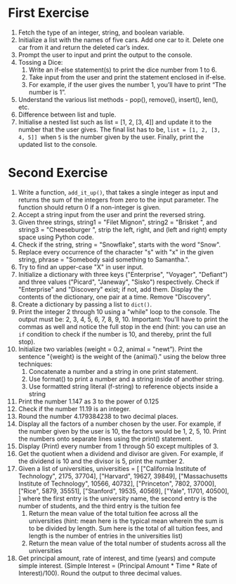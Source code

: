 # First Exercise
1. Fetch the type of an integer, string, and boolean variable.
2. Initialize a list with the names of five cars. Add one car to it. Delete one car from it and return the deleted car’s index.
3. Prompt the user to input and print the output to the console.
4. Tossing a Dice:
    1. Write an if-else statement(s) to print the dice number from 1 to 6.
    2. Take input from the user and print the statement enclosed in if-else. 
    3. For example, if the user gives the number 1, you’ll have to print “The number is 1”.
5. Understand the various list methods - pop(), remove(), insert(), len(), etc.
6. Difference between list and tuple.
7. Initialise a nested list such as list = [1, 2, [3, 4]] and update it to the number that the user gives. The final list has to be, `list = [1, 2, [3, 4, 5]] `when `5` is the number given by the user. Finally, print the updated list to the console.

# Second Exercise
1. Write a function, `add_it_up()`, that takes a single integer as input and returns the sum of the integers from zero to the input parameter. The function should return 0 if a non-integer is given.
2. Accept a string input from the user and print the reversed string.
3. Given three strings, string1 = "Filet Mignon", string2 = "Brisket ", and string3 = "Cheeseburger ", strip the left, right, and (left and right) empty space using Python code.
4. Check if the string, string = "Snowflake", starts with the word "Snow".
5. Replace every occurrence of the character "s" with "x" in the given string, phrase = "Somebody said something to Samantha.".
6. Try to find an upper-case "X" in user input.
7. Initialize a dictionary with three keys ("Enterprise", "Voyager", "Defiant") and three values ("Picard", "Janeway", "Sisko") respectively. Check if "Enterprise" and "Discovery" exist; if not, add them. Display the contents of the dictionary, one pair at a time. Remove "Discovery". 
8. Create a dictionary by passing a list to `dict()`.
9. Print the integer 2 through 10 using a "while" loop to the console. The output must be: 2, 3, 4, 5, 6, 7, 8, 9, 10. Important: You'll have to print the commas as well and notice the full stop in the end (hint: you can use an `if` condition to check if the number is 10, and thereby, print the full stop).
10. Initialize two variables (weight = 0.2, animal = "newt”). Print the sentence "{weight} is the weight of the {animal}." using the below three techniques:
    1. Concatenate a number and a string in one print statement. 
    2. Use format() to print a number and a string inside of another string.
    3. Use formatted string literal (f-string) to reference objects inside a string
11. Print the number 1.147 as 3 to the power of 0.125
12. Check if the number 11.19 is an integer.
13. Round the number 4.179384238 to two decimal places.
14. Display all the factors of a number chosen by the user. For example, if the number given by the user is 10, the factors would be 1, 2, 5, 10. Print the numbers onto separate lines using the print() statement.
15. Display (Print) every number from 1 through 50 except multiples of 3.
16. Get the quotient when a dividend and divisor are given. For example, if the dividend is 10 and the divisor is 5, print the number 2.
17. Given a list of universities,
universities = [
    ["California Institute of Technology", 2175, 37704],
    ["Harvard", 19627, 39849],
    ["Massachusetts Institute of Technology", 10566, 40732],
    ["Princeton", 7802, 37000],
    ["Rice", 5879, 35551],
    ["Stanford", 19535, 40569],
    ["Yale", 11701, 40500],
]
where the first entry is the university name, the second entry is the number of students, and the third entry is the tuition fee
    1. Return the mean value of the total tuition fee across all the universities (hint: mean here is the typical mean wherein the sum is to be divided by length. Sum here is the total of all tuition fees, and length is the number of entries in the universities list)
    2. Return the mean value of the total number of students across all the universities
18. Get principal amount, rate of interest, and time (years) and compute simple interest. (Simple Interest = (Principal Amount * Time * Rate of Interest)/100). Round the output to three decimal values.
